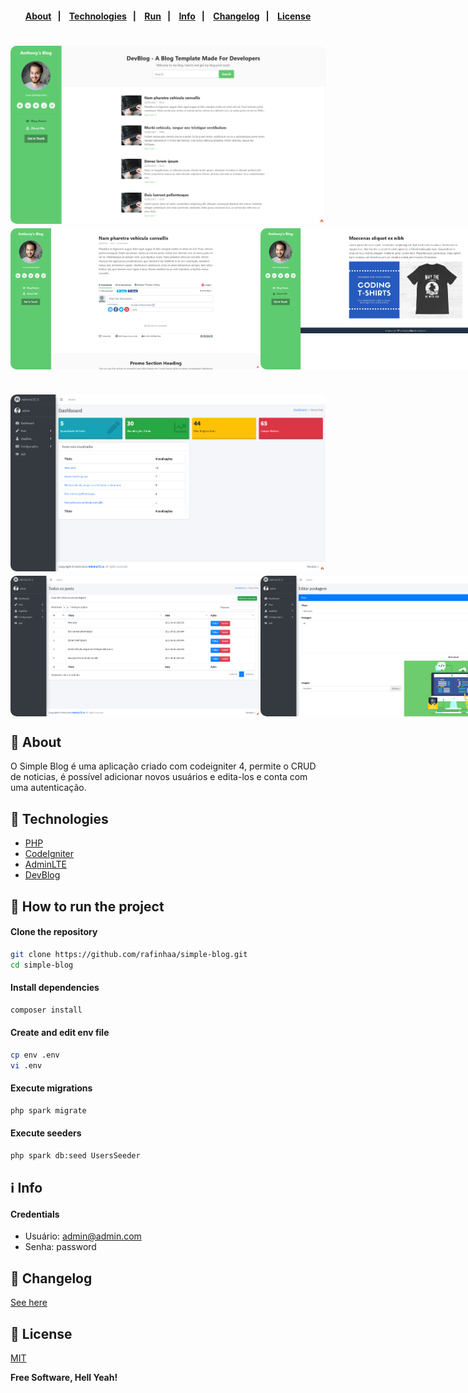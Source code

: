 <h4 align="center">
    <br><br>
    <p align="center">
      <a href="#-about">About</a>&nbsp;&nbsp;&nbsp;|&nbsp;&nbsp;&nbsp;
      <a href="#-technologies">Technologies</a>&nbsp;&nbsp;&nbsp;|&nbsp;&nbsp;&nbsp;
      <a href="#-how-to-run-the-project">Run</a>&nbsp;&nbsp;&nbsp;|&nbsp;&nbsp;&nbsp;
      <a href="#-info">Info</a>&nbsp;&nbsp;&nbsp;|&nbsp;&nbsp;&nbsp;
      <a href="#-changelog">Changelog</a>&nbsp;&nbsp;&nbsp;|&nbsp;&nbsp;&nbsp;
      <a href="#-license">License</a>
  </p>
</h4>

<h1 align="center">
  <img width="600" style="border-radius: 10px" height="auto" alt="Screenshot" title="Screenshot" src="docs/images/frontend/Screenshot_1.png" />
  <div style="display: flex; flex-direction: row;">
    <img width="400" style="border-radius: 10px" height="auto" alt="Screenshot" title="Screenshot" src="docs/images/frontend/Screenshot_2.png" />
    <img width="400" style="border-radius: 10px" height="auto" alt="Screenshot" title="Level Up" src="docs/images/frontend/Screenshot_3.png" />
  <div>
</h1>
<h1 align="center">
  <img width="600" style="border-radius: 10px" height="auto" alt="Screenshot" title="Screenshot" src="docs/images/backend/Screenshot_1.png" />
  <div style="display: flex; flex-direction: row;">
    <img width="400" style="border-radius: 10px" height="auto" alt="Screenshot" title="Screenshot" src="docs/images/backend/Screenshot_2.png" />
    <img width="400" style="border-radius: 10px" height="auto" alt="Screenshot" title="Level Up" src="docs/images/backend/Screenshot_3.png" />
  <div>
  <div style="display: flex; flex-direction: row;">
    <img width="400" style="border-radius: 10px" height="auto" alt="Screenshot" title="Screenshot" src="docs/images/backend/Screenshot_4.png" />
    <img width="400" style="border-radius: 10px" height="auto" alt="Screenshot" title="Screenshot" src="docs/images/backend/Screenshot_5.png" />
  <div>
  <div style="display: flex; flex-direction: row;">
    <img width="400" style="border-radius: 10px" height="auto" alt="Screenshot" title="Screenshot" src="docs/images/backend/Screenshot_6.png" />
    <img width="400" style="border-radius: 10px" height="auto" alt="Screenshot" title="Screenshot" src="docs/images/backend/Screenshot_7.png" />
  <div>
  <div style="display: flex; flex-direction: row;">
    <img width="400" style="border-radius: 10px" height="auto" alt="Screenshot" title="Screenshot" src="docs/images/backend/Screenshot_8.png" />
    <img width="400" style="border-radius: 10px" height="auto" alt="Screenshot" title="Screenshot" src="docs/images/backend/Screenshot_9.png" />
  <div>
  <div style="display: flex; flex-direction: row;">
    <img width="400" style="border-radius: 10px" height="auto" alt="Screenshot" title="Screenshot" src="docs/images/backend/Screenshot_10.png" />
    <img width="400" style="border-radius: 10px" height="auto" alt="Screenshot" title="Screenshot" src="docs/images/backend/Screenshot_11.png" />
  <div>
  <div style="display: flex; flex-direction: row;">
    <img width="400" style="border-radius: 10px" height="auto" alt="Screenshot" title="Screenshot" src="docs/images/backend/Screenshot_12.png" />
  <div>
</h1>

## 🔖 About
O Simple Blog é uma aplicação criado com codeigniter 4, permite o CRUD de noticias, é possível adicionar novos usuários e edita-los e conta com uma autenticação.

## 🚀 Technologies
- [PHP](https://php.net/)
- [CodeIgniter](https://codeigniter.com/)
- [AdminLTE](https://adminlte.io/)
- [DevBlog](https://themes.3rdwavemedia.com/bootstrap-templates/personal/devblog-free-bootstrap-4-blog-template-for-developers/)

## 🏁 How to run the project
#### Clone the repository
```bash
git clone https://github.com/rafinhaa/simple-blog.git
cd simple-blog
```
#### Install dependencies
```bash
composer install
```
#### Create and edit env file
```bash
cp env .env
vi .env
```
#### Execute migrations
```bash
php spark migrate
```
#### Execute seeders
```bash
php spark db:seed UsersSeeder
```

## ℹ️ Info
#### Credentials
- Usuário: admin@admin.com
- Senha:   password

## 📄 Changelog
[See here](docs/changelog.md)

## 📝 License
[MIT](LICENSE)

**Free Software, Hell Yeah!**